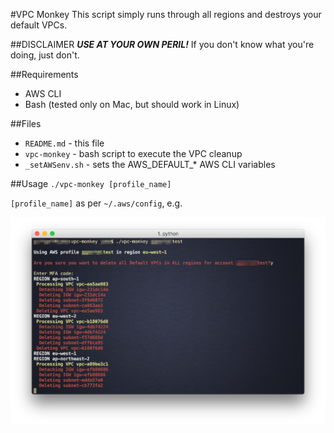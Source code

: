 #VPC Monkey
This script simply runs through all regions and destroys your default VPCs. 

##DISCLAIMER
***USE AT YOUR OWN PERIL!*** If you don't know what you're doing, just don't.

##Requirements
- AWS CLI
- Bash (tested only on Mac, but should work in Linux)

##Files
- `README.md` - this file
- `vpc-monkey` - bash script to execute the VPC cleanup
- `_setAWSenv.sh` - sets the AWS_DEFAULT_* AWS CLI variables

##Usage
`./vpc-monkey [profile_name]`

`[profile_name]` as per `~/.aws/config`, e.g.

![VPC Monkey](vpc-monkey.png "VPC Monkey")
